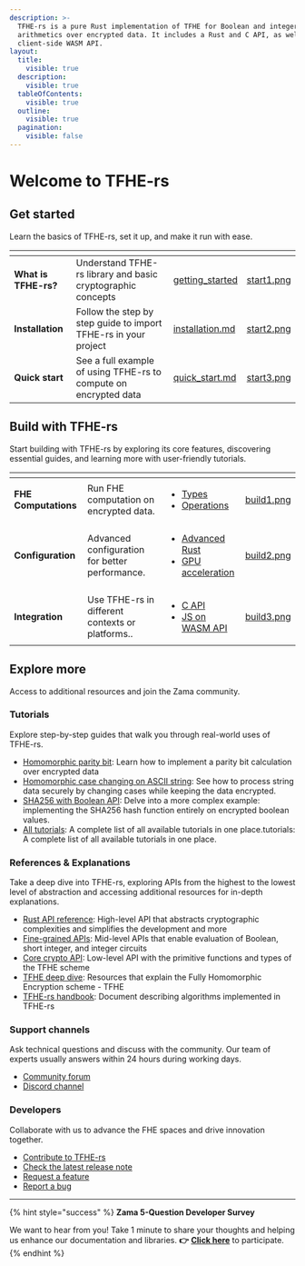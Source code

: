 ```yaml
---
description: >-
  TFHE-rs is a pure Rust implementation of TFHE for Boolean and integer
  arithmetics over encrypted data. It includes a Rust and C API, as well as a
  client-side WASM API.
layout:
  title:
    visible: true
  description:
    visible: true
  tableOfContents:
    visible: true
  outline:
    visible: true
  pagination:
    visible: false
---
```


# Welcome to TFHE-rs

## Get started

Learn the basics of TFHE-rs, set it up, and make it run with ease.

<table data-view="cards"><thead><tr><th></th><th></th><th data-hidden data-card-target data-type="content-ref"></th><th data-hidden data-card-cover data-type="files"></th></tr></thead><tbody><tr><td><strong>What is TFHE-rs?</strong></td><td>Understand TFHE-rs library and basic cryptographic concepts</td><td><a href="getting_started/README.md">getting_started</a></td><td><a href=".gitbook/assets/start1.png">start1.png</a></td></tr><tr><td><strong>Installation</strong></td><td>Follow the step by step guide to import TFHE-rs in your project</td><td><a href="getting_started/installation.md">installation.md</a></td><td><a href=".gitbook/assets/start2.png">start2.png</a></td></tr><tr><td><strong>Quick start</strong></td><td>See a full example of using TFHE-rs to compute on encrypted data</td><td><a href="getting_started/quick_start.md">quick_start.md</a></td><td><a href=".gitbook/assets/start3.png">start3.png</a></td></tr></tbody></table>

## Build with TFHE-rs

Start building with TFHE-rs by exploring its core features, discovering essential guides, and learning more with user-friendly tutorials.

<table data-view="cards"><thead><tr><th></th><th></th><th></th><th data-hidden data-card-cover data-type="files"></th></tr></thead><tbody><tr><td><strong>FHE Computations</strong></td><td>Run FHE computation on encrypted data.</td><td><ul><li><a href="fhe-computation/types/">Types </a></li><li><a href="fhe-computation/operations/">Operations</a></li></ul></td><td><a href=".gitbook/assets/build1.png">build1.png</a></td></tr><tr><td><strong>Configuration</strong></td><td>Advanced configuration for better performance.</td><td><ul><li><a href="configuration/rust_configuration.md">Advanced Rust </a></li><li><a href="configuration/run_on_gpu.md">GPU acceleration</a></li></ul></td><td><a href=".gitbook/assets/build2.png">build2.png</a></td></tr><tr><td><strong>Integration</strong></td><td>Use TFHE-rs in different contexts or platforms..</td><td><ul><li><a href="integration/c_api.md">C API</a></li><li><a href="integration/js_on_wasm_api.md">JS on WASM API</a></li></ul></td><td><a href=".gitbook/assets/build3.png">build3.png</a></td></tr></tbody></table>

## Explore more

Access to additional resources and join the Zama community.

### Tutorials

Explore step-by-step guides that walk you through real-world uses of TFHE-rs.&#x20;

* [Homomorphic parity bit](tutorials/parity_bit.md): Learn how to implement a parity bit calculation over encrypted data
* [Homomorphic case changing on ASCII string](tutorials/ascii_fhe_string.md): See how to process string data securely by changing cases while keeping the data encrypted.
* [SHA256 with Boolean API](tutorials/sha256_bool.md): Delve into a more complex example: implementing the SHA256 hash function entirely on encrypted boolean values.
* [All tutorials](tutorials/see-all-tutorials.md): A complete list of all available tutorials in one place.tutorials: A complete list of all available tutorials in one place.

### References & Explanations

Take a deep dive into TFHE-rs, exploring APIs from the highest to the lowest level of abstraction and accessing additional resources for in-depth explanations.

* [Rust API reference](https://docs.rs/tfhe/latest/tfhe/): High-level API that abstracts cryptographic complexities and simplifies the development and more
* [Fine-grained APIs](references/fine-grained-apis/): Mid-level APIs that enable evaluation of Boolean, short integer, and integer circuits
* [Core crypto API](references/core-crypto-api/): Low-level API with the primitive functions and types of the TFHE scheme
* [TFHE deep dive](explanations/tfhe-deep-dive.md): Resources that explain the Fully Homomorphic Encryption scheme - TFHE
* [TFHE-rs handbook](https://github.com/zama-ai/tfhe-rs-handbook): Document describing algorithms implemented in TFHE-rs

### Support channels

Ask technical questions and discuss with the community. Our team of experts usually answers within 24 hours during working days.

* [Community forum](https://community.zama.ai/)
* [Discord channel](https://discord.com/invite/zama)

### Developers

Collaborate with us to advance the FHE spaces and drive innovation together.

* [Contribute to TFHE-rs](../../CONTRIBUTING.md)
* [Check the latest release note](https://github.com/zama-ai/tfhe-rs/releases)
* [Request a feature](https://github.com/zama-ai/tfhe-rs/issues/new?assignees=\&labels=feature_request\&projects=\&template=feature_request.md\&title=)
* [Report a bug](https://github.com/zama-ai/tfhe-rs/issues/new?assignees=\&labels=triage_required\&projects=\&template=bug_report.md\&title=)

***

{% hint style="success" %}
**Zama 5-Question Developer Survey**

We want to hear from you! Take 1 minute to share your thoughts and helping us enhance our documentation and libraries. **👉** [**Click here**](https://www.zama.ai/developer-survey) to participate.
{% endhint %}
